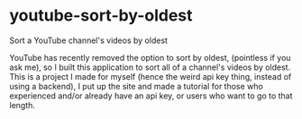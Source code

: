 # youtube-sort-by-oldest
Sort a YouTube channel's videos by oldest

YouTube has recently removed the option to sort by oldest, (pointless if you ask me), so I built this application to sort all of a channel's videos by oldest. 
This is a project I made for myself (hence the weird api key thing, instead of using a backend), I put up the site and made a tutorial for those who experienced and/or already have an api key, or users who want to go to that length.
